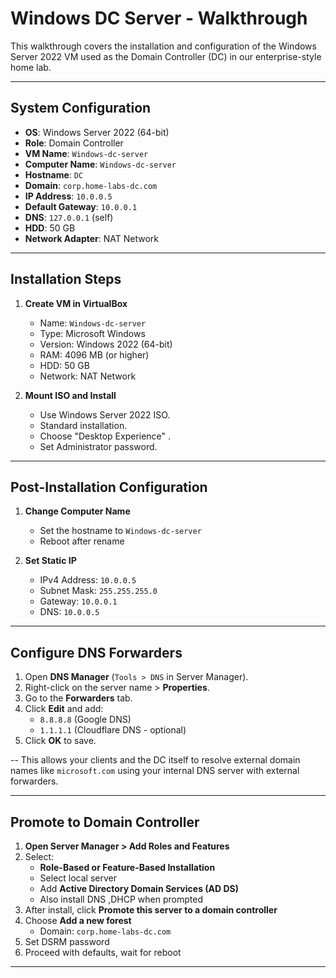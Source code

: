 #  Windows DC Server - Walkthrough

This walkthrough covers the installation and configuration of the Windows Server 2022 VM used as the Domain Controller (DC) in our enterprise-style home lab.

---

## System Configuration

- **OS**: Windows Server 2022 (64-bit)
- **Role**: Domain Controller
- **VM Name**: `Windows-dc-server`
- **Computer Name**: `Windows-dc-server`
- **Hostname**: `DC`
- **Domain**: `corp.home-labs-dc.com`
- **IP Address**: `10.0.0.5`
- **Default Gateway**: `10.0.0.1`
- **DNS**: `127.0.0.1` (self)
- **HDD**: 50 GB
- **Network Adapter**: NAT Network 

---

##  Installation Steps

1. **Create VM in VirtualBox**
   - Name: `Windows-dc-server`
   - Type: Microsoft Windows
   - Version: Windows 2022 (64-bit)
   - RAM: 4096 MB (or higher)
   - HDD: 50 GB
   - Network: NAT Network

2. **Mount ISO and Install**
   - Use Windows Server 2022 ISO.
   - Standard installation.
   - Choose "Desktop Experience"  .
   - Set Administrator password.

---

##  Post-Installation Configuration

1. **Change Computer Name**
   - Set the hostname to `Windows-dc-server`
   - Reboot after rename

2. **Set Static IP**
   - IPv4 Address: `10.0.0.5`
   - Subnet Mask: `255.255.255.0`
   - Gateway: `10.0.0.1`
   - DNS: `10.0.0.5`

---
##  Configure DNS Forwarders

1. Open **DNS Manager** (`Tools > DNS` in Server Manager).
2. Right-click on the server name > **Properties**.
3. Go to the **Forwarders** tab.
4. Click **Edit** and add:
   - `8.8.8.8` (Google DNS)
   - `1.1.1.1` (Cloudflare DNS - optional)
5. Click **OK** to save.

-- This allows your clients and the DC itself to resolve external domain names like `microsoft.com` using your internal DNS server with external forwarders.

---

##  Promote to Domain Controller

1. **Open Server Manager > Add Roles and Features**
2. Select:
   - **Role-Based or Feature-Based Installation**
   - Select local server
   - Add **Active Directory Domain Services (AD DS)**
   - Also install DNS ,DHCP when prompted
3. After install, click **Promote this server to a domain controller**
4. Choose **Add a new forest**
   - Domain: `corp.home-labs-dc.com`
5. Set DSRM password
6. Proceed with defaults, wait for reboot

---